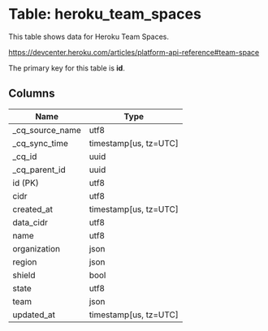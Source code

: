 # Table: heroku_team_spaces

This table shows data for Heroku Team Spaces.

https://devcenter.heroku.com/articles/platform-api-reference#team-space

The primary key for this table is **id**.

## Columns

| Name          | Type          |
| ------------- | ------------- |
|_cq_source_name|utf8|
|_cq_sync_time|timestamp[us, tz=UTC]|
|_cq_id|uuid|
|_cq_parent_id|uuid|
|id (PK)|utf8|
|cidr|utf8|
|created_at|timestamp[us, tz=UTC]|
|data_cidr|utf8|
|name|utf8|
|organization|json|
|region|json|
|shield|bool|
|state|utf8|
|team|json|
|updated_at|timestamp[us, tz=UTC]|